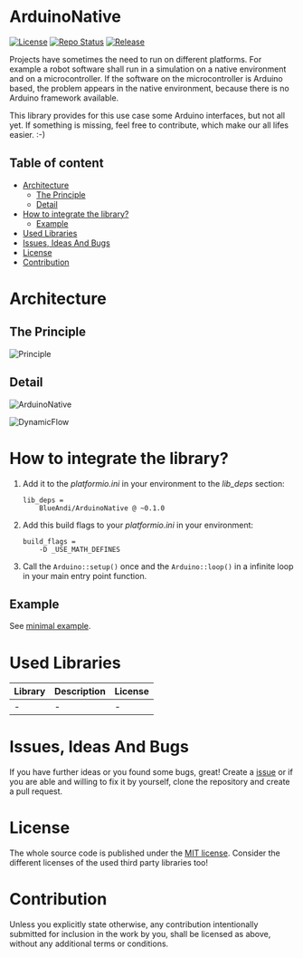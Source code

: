 # ArduinoNative <!-- omit in toc -->

[![License](https://img.shields.io/badge/license-MIT-blue.svg)](http://choosealicense.com/licenses/mit/)
[![Repo Status](https://www.repostatus.org/badges/latest/wip.svg)](https://www.repostatus.org/#wip)
[![Release](https://img.shields.io/github/release/BlueAndi/ArduinoNative.svg)](https://github.com/BlueAndi/ArduinoNative/releases)

Projects have sometimes the need to run on different platforms. For example a robot software shall run in a simulation on a native environment and on a microcontroller. If the software on the microcontroller is Arduino based, the problem appears in the native environment, because there is no Arduino framework available.

This library provides for this use case some Arduino interfaces, but not all yet. If something is missing, feel free to contribute, which make our all lifes easier. :-)

## Table of content

* [Architecture](#architecture)
  * [The Principle](#the-principle)
  * [Detail](#detail)
* [How to integrate the library?](#how-to-integrate-the-library)
  * [Example](#example)
* [Used Libraries](#used-libraries)
* [Issues, Ideas And Bugs](#issues-ideas-and-bugs)
* [License](#license)
* [Contribution](#contribution)

# Architecture

## The Principle

![Principle](http://www.plantuml.com/plantuml/proxy?cache=no&src=https://raw.githubusercontent.com//BlueAndi/ArduinoNative/master/doc/uml/Principle.plantuml)

## Detail

![ArduinoNative](http://www.plantuml.com/plantuml/proxy?cache=no&src=https://raw.githubusercontent.com/BlueAndi/ArduinoNative/master/doc/uml/ArduinoNative.plantuml)

![DynamicFlow](http://www.plantuml.com/plantuml/proxy?cache=no&src=https://raw.githubusercontent.com/BlueAndi/ArduinoNative/master/doc/uml/DynamicFlow.plantuml)

# How to integrate the library?
1. Add it to the _platformio.ini_ in your environment to the _lib\_deps_ section:
    ```
    lib_deps =
        BlueAndi/ArduinoNative @ ~0.1.0
    ```
2. Add this build flags to your _platformio.ini_ in your environment:
    ```
    build_flags =
        -D _USE_MATH_DEFINES
    ```
3. Call the ```Arduino::setup()``` once and the ```Arduino::loop()``` in a infinite loop in your main entry point function.

## Example
See [minimal example](./examples/example/).

# Used Libraries

| Library                                                            | Description                                                      | License    |
| ------------------------------------------------------------------ | ---------------------------------------------------------------- | ---------- |
| - | - | - |

# Issues, Ideas And Bugs
If you have further ideas or you found some bugs, great! Create a [issue](https://github.com/BlueAndi/ArduinoNative/issues) or if you are able and willing to fix it by yourself, clone the repository and create a pull request.

# License
The whole source code is published under the [MIT license](http://choosealicense.com/licenses/mit/).
Consider the different licenses of the used third party libraries too!

# Contribution
Unless you explicitly state otherwise, any contribution intentionally submitted for inclusion in the work by you, shall be licensed as above, without any
additional terms or conditions.
